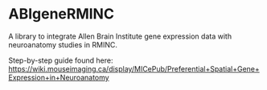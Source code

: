 # ABIgeneRMINC
A library to integrate Allen Brain Institute gene expression data with neuroanatomy studies in RMINC.

Step-by-step guide found here:
https://wiki.mouseimaging.ca/display/MICePub/Preferential+Spatial+Gene+Expression+in+Neuroanatomy
